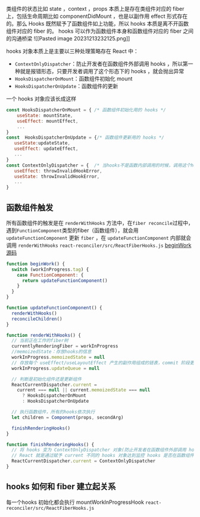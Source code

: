 类组件的状态比如 state ，context ，props 本质上是存在类组件对应的 fiber 上，包括生命周期比如 componentDidMount ，也是以副作用 effect 形式存在的。那么 Hooks 既然赋予了函数组件如上功能，所以 hooks 本质是离不开函数组件对应的 fiber 的。 hooks 可以作为函数组件本身和函数组件对应的 fiber 之间的沟通桥梁
![[Pasted image 20231213232125.png]]

hooks 对象本质上是主要以三种处理策略存在 React 中：
- `ContextOnlyDispatcher`：防止开发者在函数组件外部调用 hooks ，所以第一种就是报错形态，只要开发者调用了这个形态下的 hooks ，就会抛出异常
- `HooksDispatcherOnMount`：函数组件初始化 mount
- `HooksDispatcherOnUpdate`：函数组件的更新

一个 hooks 对象应该长成这样
```jsx
const HooksDispatcherOnMount = { /* 函数组件初始化用的 hooks */
    useState: mountState,
    useEffect: mountEffect,
    ...
}
const  HooksDispatcherOnUpdate = {/* 函数组件更新用的 hooks */
   useState:updateState,
   useEffect: updateEffect,
   ...
}
const ContextOnlyDispatcher = {  /* 当hooks不是函数内部调用的时候，调用这个hooks对象下的hooks，所以报错。 */
   useEffect: throwInvalidHookError,
   useState: throwInvalidHookError,
   ...
}
```

## 函数组件触发
所有函数组件的触发是在 `renderWithHooks` 方法中，在`fiber reconcile`过程中，遇到`FunctionComponent`类型的fiber（函数组件），就会用 `updateFunctionComponent` 更新 `fiber` ，在 `updateFunctionComponent` 内部就会调用 `renderWithHooks`
`react-reconciler/src/ReactFiberHooks.js`
[beginWork源码](https://github.com/facebook/react/blob/493610f299ddf7d06e147e60dc4f2b97482982d2/packages/react-reconciler/src/ReactFiberBeginWork.js#L4115)
```jsx
function beginWork() {
  switch (workInProgress.tag) {
    case FunctionComponent: {
      return updateFunctionComponent()
    }
  }
}

function updateFunctionComponent() {
  renderWithHooks()
  reconcileChildren()
}

function renderWithHooks() {
  // 当前正在工作的fiber树
  currentlyRenderingFiber = workInProgress
  //memoizedState：存放hooks的信息
  workInProgress.memoizedState = null
  // 存放每个 useEffect/useLayoutEffect 产生的副作用组成的链表，commit 阶段更新这些副作用
  workInProgress.updateQueue = null

  // 判断是初始化组件还是更新组件
  ReactCurrentDispatcher.current =
    current === null || current.memoizedState === null
      ? HooksDispatcherOnMount
      : HooksDispatcherOnUpdate

  // 执行函数组件，所有的hooks依次执行
  let children = Component(props, secondArg)

  finishRenderingHooks()
}

function finishRenderingHooks() {
  // 将 hooks 变为 ContextOnlyDispatcher 对象(防止开发者在函数组件外部调用 hooks)
  // React 就是通过赋予 current 不同的 hooks 对象达到监控 hooks 是否在函数组件内部调用
  ReactCurrentDispatcher.current = ContextOnlyDispatcher
}
```
## hooks 如何和 fiber 建立起关系
每一个hooks 初始化都会执行 mountWorkInProgressHook
`react-reconciler/src/ReactFiberHooks.js`
```jsx
```